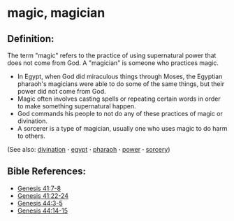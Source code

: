 # magic, magician #

## Definition: ##

The term "magic" refers to the practice of using supernatural power that does not come from God. A "magician" is someone who practices magic.

* In Egypt, when God did miraculous things through Moses, the Egyptian pharaoh's magicians were able to do some of the same things, but their power did not come from God.
* Magic often involves casting spells or repeating certain words in order to make something supernatural happen.
* God commands his people to not do any of these practices of magic or divination.
* A sorcerer is a type of magician, usually one who uses magic to do harm to others.

(See also: [divination](../other/divination.md) **·** [egypt](../other/egypt.md) **·** [pharaoh](../other/pharaoh.md) **·** [power](../kt/power.md) **·** [sorcery](../other/sorcery.md))

## Bible References: ##

* [Genesis 41:7-8](https://door43.org/en/bible/notes/gen/41/07)
* [Genesis 41:22-24](https://door43.org/en/bible/notes/gen/41/22)
* [Genesis 44:3-5](https://door43.org/en/bible/notes/gen/44/03)
* [Genesis 44:14-15](https://door43.org/en/bible/notes/gen/44/14)

